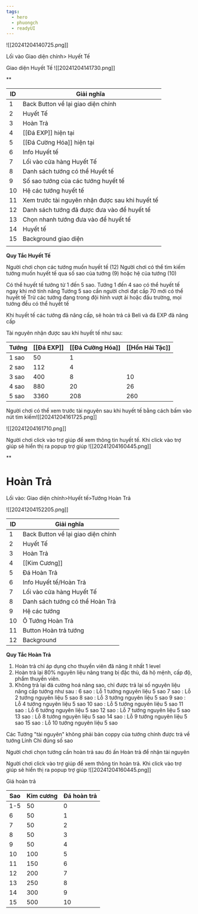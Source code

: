 ```yaml
---
tags:
  - hero
  - phuongch
  - readyUI
---
```

![[20241204140725.png]]


Lối vào Giao diện chính> Huyết Tế


Giao diện Huyết Tế
![[20241204141730.png]]

**

| ID  | Giải nghĩa                                      |
| --- | ----------------------------------------------- |
| 1   | Back Button về lại giao diện chính              |
| 2   | Huyết Tế                                        |
| 3   | Hoàn Trả                                        |
| 4   | [[Đá EXP]] hiện tại                             |
| 5   | [[Đá Cường Hóa]] hiện tại                       |
| 6   | Info Huyết tế                                   |
| 7   | Lối vào cửa hàng Huyết Tế                       |
| 8   | Danh sách tướng có thể Huyết tế                 |
| 9   | Số sao tướng của các tướng huyết tế             |
| 10  | Hệ các tướng huyết tế                           |
| 11  | Xem trước tài nguyên nhận được sau khi huyết tế |
| 12  | Danh sách tướng đã được đưa vào để huyết tế     |
| 13  | Chọn nhanh tướng đưa vào để huyết tế            |
| 14  | Huyết tế                                        |
| 15  | Background giao diện                            |
|     |                                                 |


**Quy Tắc Huyết Tế**

Người chơi chọn các tướng muốn huyết tế (12)
Người chơi có thể tìm kiếm tướng muốn huyết tế qua số sao của tướng (9) hoặc hệ của tướng (10)

Có thể huyết tế tướng từ 1 đến 5 sao.
Tướng 1 đến 4 sao có thể huyết tế ngay khi mở tính năng
Tướng 5 sao cần người chơi đạt cấp 70 mới có thể huyết tế
Trừ các tướng đang trong đội hình vượt ải hoặc đấu trường, mọi tướng đều có thể huyết tế


Khi huyết tế các tướng đã nâng cấp, sẽ hoàn trả cả Beli và đá EXP đã nâng cấp

Tài nguyên nhận được sau khi huyết tế như sau:

| Tướng | [[Đá EXP]] | [[Đá Cường Hóa]] | [[Hồn Hải Tặc]] |
| ----- | ---------- | ---------------- | --------------- |
| 1 sao | 50         | 1                |                 |
| 2 sao | 112        | 4                |                 |
| 3 sao | 400        | 8                | 10              |
| 4 sao | 880        | 20               | 26              |
| 5 sao | 3360       | 208              | 260             |
Người chơi có thể xem trước tài nguyên sau khi huyết tế bằng cách bấm vào nút tìm kiếm![[20241204161725.png]]



![[20241204161710.png]]



Người chơi click vào trợ giúp để xem thông tin huyết tế. Khi  click vào trợ giúp sẽ hiển thị ra popup trợ giúp
![[20241204160445.png]]



**


# Hoàn Trả

Lối vào: Giao diện chính>Huyết tế>Tướng Hoàn Trả

![[20241204152205.png]]

| ID  | Giải nghĩa                         |
| --- | ---------------------------------- |
| 1   | Back Button về lại giao diện chính |
| 2   | Huyết Tế                           |
| 3   | Hoàn Trả                           |
| 4   | [[Kim Cương]]                      |
| 5   | Đá Hoàn Trả                        |
| 6   | Info Huyết tế/Hoàn Trả             |
| 7   | Lối vào cửa hàng Huyết Tế          |
| 8   | Danh sách tướng có thể Hoàn Trả    |
| 9   | Hệ các tướng                       |
| 10  | Ô Tướng Hoàn Trả                   |
| 11  | Button Hoàn trả tướng              |
| 12  | Background                         |

**Quy Tắc Hoàn Trả**

1. Hoàn trả chỉ áp dụng cho thuyền viên đã nâng ít nhất 1 level
2. Hoàn trả lại 80% nguyên liệu nâng trang bị đặc thù, đá hộ mệnh, cấp độ, phẩm thuyền viên.
3. Không trả lại đá cường hoá nâng sao, chỉ được trả lại số nguyên liệu nâng cấp tướng như sau :
6 sao : Lỗ 1 tướng nguyên liệu 5 sao
7 sao : Lỗ 2 tướng nguyên liệu 5 sao
8 sao : Lỗ 3 tướng nguyên liệu 5 sao
9 sao : Lỗ 4 tướng nguyên liệu 5 sao
10 sao : Lỗ 5 tướng nguyên liệu 5 sao
11 sao : Lỗ 6 tướng nguyên liệu 5 sao
12 sao : Lỗ 7 tướng nguyên liệu 5 sao
13 sao : Lỗ 8 tướng nguyên liệu 5 sao
14 sao : Lỗ 9 tướng nguyên liệu 5 sao
15 sao : Lỗ 10 tướng nguyên liệu 5 sao

Các Tướng "tài nguyên" không phải bản coppy của tướng chính được trả về tướng Lính Chì đúng số sao


Người chơi chọn tướng cần hoàn trả sau đó ấn Hoàn trả để nhận tài nguyên

Người chơi click vào trợ giúp để xem thông tin hoàn trả. Khi  click vào trợ giúp sẽ hiển thị ra popup trợ giúp
![[20241204160445.png]]

Giá hoàn trả

| Sao | Kim cương | Đá hoàn trả |
| --- | --------- | ----------- |
| 1-5 | 50        | 0           |
| 6   | 50        | 1           |
| 7   | 50        | 2           |
| 8   | 50        | 3           |
| 9   | 50        | 4           |
| 10  | 100       | 5           |
| 11  | 150       | 6           |
| 12  | 200       | 7           |
| 13  | 250       | 8           |
| 14  | 300       | 9           |
| 15  | 500       | 10          |

